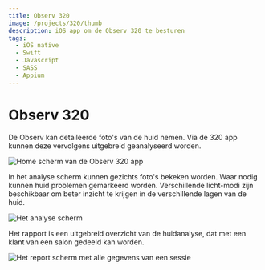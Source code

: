 ```yaml
---
title: Observ 320
image: /projects/320/thumb
description: iOS app om de Observ 320 te besturen
tags:
  - iOS native
  - Swift
  - Javascript
  - SASS
  - Appium
---
```


# Observ 320

<p>
    De Observ kan detaileerde foto's van de huid nemen. Via de 320 app kunnen deze vervolgens uitgebreid geanalyseerd worden.
</p>

![Home scherm van de Observ 320 app](/projects/320/home.jpg)

<p>
In het analyse scherm kunnen gezichts foto's bekeken worden. Waar nodig kunnen huid problemen gemarkeerd worden. Verschillende licht-modi zijn beschikbaar om beter inzicht te krijgen in de verschillende lagen van de huid.
</p>

![Het analyse scherm](/projects/320/analysis.jpg)

<p>
 Het rapport is een uitgebreid overzicht van de huidanalyse, dat met een klant van een salon gedeeld kan worden.
</p>

![Het report scherm met alle gegevens van een sessie](/projects/320/report.jpg)
